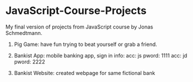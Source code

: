 # JavaScript-Course-Projects
My final version of projects from JavaScript course by Jonas Schmedtmann.

1. Pig Game: have fun trying to beat yourself or grab a friend.

2. Bankist App: mobile banking app, sign in info: acc: js pword: 1111 acc: jd pword: 2222

3. Bankist Website: created webpage for same fictional bank
